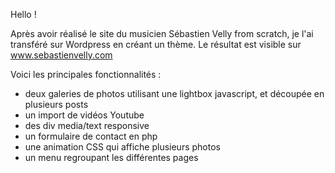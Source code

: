 Hello !

Après avoir réalisé le site du musicien Sébastien Velly from scratch, je l'ai transféré sur Wordpress en créant un thème.
Le résultat est visible sur www.sebastienvelly.com

Voici les principales fonctionnalités :
* deux galeries de photos utilisant une lightbox javascript, et découpée en plusieurs posts
* un import de vidéos Youtube
* des div media/text responsive
* un formulaire de contact en php
* une animation CSS qui affiche plusieurs photos
* un menu regroupant les différentes pages

